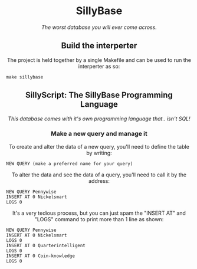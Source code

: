 <h1 align="center">SillyBase</h1>
<p align="center"><i>The worst database you will ever come across.</i></p>
<h2 align="center">Build the interperter</h2>
<p align="center">The project is held together by a single Makefile and can be used to run the interperter as so:  </p>




    make sillybase






<h2 align="center">SillyScript: The SillyBase Programming Language</h2>
<p align="center"><i>This database comes with it's own programming language that.. isn't SQL!</i></p>
<h3 align="center">Make a new query and manage it</h3>
<p align="center">To create and alter the data of a new query, you'll need to define the table by writing:  </p>




    NEW QUERY (make a preferred name for your query)





<p align="center">To alter the data and see the data of a query, you'll need to call it by the address:</p>





    NEW QUERY Pennywise
    INSERT AT 0 Nickelsmart
    LOGS 0





<p align="center">It's a very tedious process, but you can just spam the "INSERT AT" and "LOGS" command to print more than 1 line as shown:</p>





    NEW QUERY Pennywise
    INSERT AT 0 Nickelsmart
    LOGS 0
    INSERT AT 0 Quarterintelligent
    LOGS 0
    INSERT AT 0 Coin-knowledge
    LOGS 0
